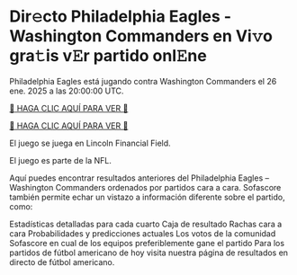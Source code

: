 # Dir𝚎cto Philadelphia Eagles - Washington Commanders en Vi𝚟o gra𝚝is v𝙴r partido onl𝙴ne #

Philadelphia Eagles está jugando contra Washington Commanders el 26 ene. 2025 a las 20:00:00 UTC.

[🔴 HAGA CLIC AQUÍ PARA VER 🔴](https://t.co/VpJ2sGCyzK)

[🔴 HAGA CLIC AQUÍ PARA VER 🔴](https://t.co/VpJ2sGCyzK)

El juego se juega en Lincoln Financial Field.

El juego es parte de la NFL.

Aquí puedes encontrar resultados anteriores del Philadelphia Eagles – Washington Commanders ordenados por partidos cara a cara. Sofascore también permite echar un vistazo a información diferente sobre el partido, como:

Estadísticas detalladas para cada cuarto
Caja de resultado
Rachas cara a cara
Probabilidades y predicciones actuales
Los votos de la comunidad Sofascore en cual de los equipos preferiblemente gane el partido
Para los partidos de fútbol americano de hoy visita nuestra página de resultados en directo de fútbol americano.
